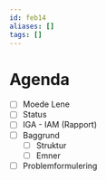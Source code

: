 ```yaml
---
id: feb14
aliases: []
tags: []
---
```



# Agenda
- [ ] Moede Lene
- [ ] Status
- [ ] IGA - IAM (Rapport)
- [ ] Baggrund
    - [ ] Struktur
    - [ ] Emner
- [ ] Problemformulering
